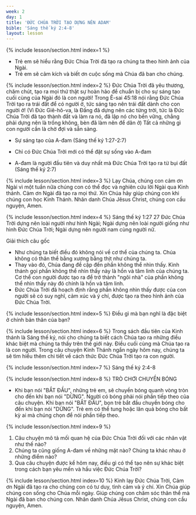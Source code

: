 ```yaml
---
week: 2
day: 1
title: 'ĐỨC CHÚA TRỜI TẠO DỰNG NÊN ADAM'
bible: 'Sáng thế ký 2:4-8'
layout: lesson
---
```



{% include lesson/section.html index=1 %}
- Trẻ em sẽ hiểu rằng Đức Chúa Trời đã tạo ra chúng ta theo hình ảnh của Ngài.
- Trẻ em sẽ cảm kích và biết ơn cuộc sống mà Chúa đã ban cho chúng.


{% include lesson/section.html index=2 %}
Đức Chúa Trời đã yêu thương, chăm chút, tạo ra mọi thứ thật sự hoàn hảo để chuẩn bị cho sự sáng tạo cuối cùng của Ngài đó là con người! Trong Ê-sai 45:18 nói rằng Đức Chúa Trời tạo ra trái đất để có người ở, tức sáng tạo nên trái đất dành cho con người ở!   (Vì Đức Giê-hô-va, là Đấng đã dựng nên các từng trời, tức là Đức Chúa Trời đã tạo thành đất và làm ra nó, đã lập nó cho bền vững, chẳng phải dựng nên là trống không, bèn đã làm nên để dân ở)
 Tất cả những gì con người cần là chờ đợi và sẵn sàng.
* Sự sáng tạo của A-đam (Sáng thế ký 1:27-2:7)
- Chỉ có Đức Chúa Trời mới có thể đặt sự sống vào A-đam
* A-đam là người đầu tiên và duy nhất mà Đức Chúa Trời tạo ra từ bụi đất (Sáng thế ký 2:7)


{% include lesson/section.html index=3 %}
Lạy Chúa, chúng con cảm ơn Ngài vì một tuần nữa chúng con có thể đọc và nghiên cứu lời Ngài qua Kinh thánh. Cảm ơn Ngài đã tạo ra mọi thứ. Xin Chúa hãy giúp chúng con khi chúng con học Kinh Thánh. Nhân danh Chúa Jêsus Christ, chúng con cầu nguyện, Amen.


{% include lesson/section.html index=4 %}
Sáng thế ký 1:27
27 Đức Chúa Trời dựng nên loài người như hình Ngài; Ngài dựng nên loài người giống như hình Đức Chúa Trời; Ngài dựng nên người nam cùng người nữ.

Giải thích câu gốc
- Như chúng ta biết điều đó không nói về cơ thể của chúng ta. Chúa không có thân thể bằng xương bằng thịt như chúng ta.
- Thay vào đó, Chúa đang đề cập đến phần không thể nhìn thấy. Kinh thánh gọi phần không thể nhìn thấy này là hồn và tâm linh của chúng ta. Cơ thể con người được tạo ra để trở thành "ngôi nhà" của phần không thể nhìn thấy này đó chính là hồn và tâm linh.
- Đức Chúa Trời đã hoạch định rằng phần không nhìn thấy được của con người sẽ có suy nghĩ, cảm xúc và ý chí, được tạo ra theo hình ảnh của Đức Chúa Trời.


{% include lesson/section.html index=5 %}
Điều gì mà bạn nghĩ là đặc biệt ở chính bản thân của bạn?


{% include lesson/section.html index=6 %}
Trong  sách đầu tiên của Kinh thánh là Sáng thế ký, nói cho chúng ta biết cách Chúa tạo ra những điều khác biệt mà chúng ta thấy trên thế giới này. Điều cuối cùng mà Chúa tạo ra là con người. Trong câu chuyện Kinh Thánh ngắn ngày hôm nay, chúng ta sẽ tìm hiểu thêm chi tiết về cách thức Đức Chúa Trời tạo ra con người.


{% include lesson/section.html index=7 %}
Sáng thế ký 2:4-8


{% include lesson/section.html index=8 %}
TRÒ CHƠI CHUYỀN BÓNG
 - Khi bạn nói "BẮT ĐẦU", những trẻ em, sẽ chuyền bóng quanh vòng tròn cho đến khi bạn nói "DỪNG". Người có bóng phải nói phần tiếp theo của câu chuyện. Khi bạn nói "BẮT ĐẦU", bọn trẻ bắt đầu chuyền bóng cho đến khi bạn nói "DỪNG". Trẻ em có thể tung hoặc lăn quả bóng cho bất kỳ ai mà chúng chọn để nói phần tiếp theo.


{% include lesson/section.html index=9 %}
1. Câu chuyện mô tả mối quan hệ của Đức Chúa Trời đối với các nhân vật như thế nào?
2. Chúng ta cũng giống A-đam về những mặt nào? Chúng ta khác nhau ở những điểm nào?
3. Qua câu chuyện được kể hôm nay, điều gì có thể tạo nên sự khác biệt trong cách bạn yêu mến và hầu việc Đức Chúa Trời?


{% include lesson/section.html index=10 %}
Kính lạy Đức Chúa Trời, Cảm ơn Ngài đã tạo ra cho chúng con có tư duy, tình cảm và ý chí. Xin Chúa giúp chúng con sống cho Chúa mỗi ngày. Giúp chúng con chăm sóc thân thể mà Ngài đã ban cho chúng con. Nhân danh Chúa Jêsus Christ, chúng con cầu nguyện, Amen.
